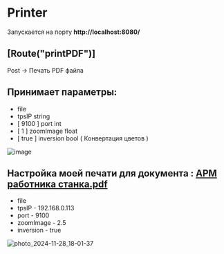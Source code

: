 # Printer

 Запускается на порту **http://localhost:8080/**

## [Route("printPDF")]
Post -> Печать PDF файла 

## Принимает параметры:
  - file
  - tpsIP          string
  - [ 9100 ] port        int 
  - [ 1 ] zoomImage      float
  - [ true ] inversion   bool ( Конвертация цветов )
 

![image](https://github.com/user-attachments/assets/d11f1f1d-a544-4741-ac14-2646fca9cfc0)

## Настройка моей печати для документа : [АРМ работника станка.pdf](https://github.com/user-attachments/files/17949651/default.pdf)

  - file
  - tpsIP     - 192.168.0.113        
  - port      - 9100      
  - zoomImage - 2.5       
  - inversion - true
    
![photo_2024-11-28_18-01-37](https://github.com/user-attachments/assets/3fc97ed4-eda3-4336-99dc-65a9d78afc12)

